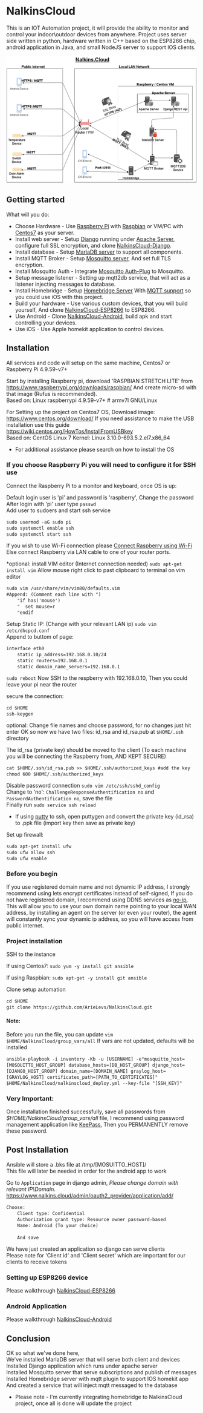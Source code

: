 NalkinsCloud
============
This is an IOT Automation project, it will provide the ability to monitor and control your indoor\outdoor devices from anywhere.
Project uses server side written in python, hardware written in C++ based on the ESP8266 chip, android application in Java, and small NodeJS server to support IOS clients.

![](docs/NalkingCloudDiagram.png)

Getting started
---------------
What will you do:
* Choose Hardware - Use [Raspberry Pi](https://www.raspberrypi.org/learning/hardware-guide/) with [Raspbian](https://www.raspberrypi.org/downloads/raspbian/) or VM/PC with [Centos7](https://www.centos.org/download/) as your server.
* Install web server - Setup [Django](https://www.djangoproject.com/) running under [Apache Server](https://httpd.apache.org/), configure full SSL encryption, and clone [NalkinsCloud-Django](https://github.com/ArieLevs/NalkinsCloud-Django).
* Install database - Setup [MariaDB server](https://mariadb.org/) to support all components.
* Install MQTT Broker - Setup [Mosquitto server](https://mosquitto.org/), And set full TLS encryption.
* Install Mosquitto Auth - Integrate [Mosquitto Auth-Plug](https://github.com/jpmens/mosquitto-auth-plug) to Mosquitto.
* Setup message listener - Setting up mqtt2db service, that will act as a listener injecting messages to database.
* Install Homebridge - Setup [Homebridge Server](https://github.com/nfarina/homebridge) With [MQTT support](https://github.com/cflurin/homebridge-mqtt) so you could use iOS with this project.
* Build your hardware - Use various custom devices, that you will build yourself, And clone [NalkinsCloud-ESP8266](https://github.com/ArieLevs/NalkinsCloud-ESP8266) to ESP8266.
* Use Android - Clone [NalkinsCloud-Android](https://github.com/ArieLevs/NalkinsCloud-Android), build apk and start controlling your devices.
* Use iOS - Use Apple homekit application to control devices.


Installation
------------
All services and code will setup on the same machine, Centos7 or Raspberry Pi 4.9.59-v7+

Start by installing Raspberry pi, download 'RASPBIAN STRETCH LITE' from https://www.raspberrypi.org/downloads/raspbian/
And create micro-sd with that image (Rufus is recommended).  
Based on: Linux raspberrypi 4.9.59-v7+ # armv7l GNU/Linux

For Setting up the project on Centos7 OS, Download image: https://www.centos.org/download/
If you need assistance to make the USB installation use this guide https://wiki.centos.org/HowTos/InstallFromUSBkey  
Based on: CentOS Linux 7 Kernel: Linux 3.10.0-693.5.2.el7.x86_64

- For additional assistance please search on how to install the OS

### If you choose Raspberry Pi you will need to configure it for SSH use
Connect the Raspberry Pi to a monitor and keyboard, once OS is up:

Default login user is 'pi' and password is 'raspberry', Change the password  
After login with 'pi' user type `passwd`  
Add user to sudoers and start ssh service
```
sudo usermod -aG sudo pi
sudo systemctl enable ssh
sudo systemctl start ssh
```

If you wish to use Wi-Fi connection please [Connect Raspberry using Wi-Fi](https://www.raspberrypi.org/documentation/configuration/wireless/wireless-cli.md)
Else connect Raspberry via LAN cable to one of your router ports.
 

*optional: install VIM editor (Internet connection needed)
`sudo apt-get install vim`
Allow mouse right click to past clipboard to terminal on vim editor
```
sudo vim /usr/share/vim/vim80/defaults.vim
#Append: (Comment each line with ")
	"if has('mouse')
	"  set mouse=r
	"endif
```

Setup Static IP: (Change with your relevant LAN ip)
`sudo vim /etc/dhcpcd.conf`  
Append to buttom of page:
```
interface eth0
	static ip_address=192.168.0.10/24
	static routers=192.168.0.1
	static domain_name_servers=192.168.0.1
```

`sudo reboot`
Now SSH to the respberry with 192.168.0.10, Then you could leave your pi near the router

secure the connection:
```
cd $HOME
ssh-keygen
```
optional: Change file names and choose password, for no changes just hit enter
OK so now we have two files: id_rsa and id_rsa.pub at `$HOME/.ssh` directory
	
The id_rsa (private key) should be moved to the client (To each machine you will be connecting the Raspberry from, AND KEPT SECURE)
```
cat $HOME/.ssh/id_rsa.pub >> $HOME/.ssh/authorized_keys #add the key
chmod 600 $HOME/.ssh/authorized_keys
```
Disable password connection `sudo vim /etc/ssh/sshd_config`  
Change to 'no': `ChallengeResponseAuthentification no` and `PasswordAuthentification no`, save the file  
Finally run `sudo service ssh reload`

* If using [putty](http://www.putty.org/) to ssh, open puttygen and convert the private key (id_rsa) to .ppk file (import key then save as private key)
	
Set up firewall:
```
sudo apt-get install ufw
sudo ufw allow ssh
sudo ufw enable
```

### Before you begin
If you use registered domain name and not dynamic IP address, I strongly recommend using lets encrypt certificates instead of self-signed,
If you do not have registered domain, I recommend using DDNS services as [no-ip](https://www.noip.com/remote-access), 
This will allow you to use your own domain name pointing to your local WAN address,
by installing an agent on the server (or even your router), the agent will constantly sync your dynamic ip address,
so you will have access from public internet.

### Project installation
SSH to the instance

If using Centos7: `sudo yum -y install git ansible`

If using Raspbian: `sudo apt-get -y install git ansible`

Clone setup automation
```
cd $HOME
git clone https://github.com/ArieLevs/NalkinsCloud.git
```

#### Note:
Before you run the file, you can update `vim $HOME/NalkinsCloud/group_vars/all`
If vars are not updated, defaults will be installed
```
ansible-playbook -i inventory -Kb -u [USERNAME] -e"mosquitto_host=[MOSQUITTO_HOST_GROUP] database_hosts=[DB_HOST_GROUP] django_host=[DJANGO_HOST_GROUP] domain_name=[DOMAIN_NAME] graylog_host=[GRAYLOG_HOST] certificates_path=[PATH_TO_CERTIFICATES]" $HOME/NalkinsCloud/nalkinscloud_deploy.yml --key-file "[SSH_KEY]"
```

### Very Important:
Once installation finished successfully, save all passwords from *$HOME/NalkinsCloud/group_vars/all* file, 
I recommend using password management application like [KeePass](https://keepass.info/), Then you PERMANENTLY remove these password.

Post Installation
-----------------

Ansible will store a .bks file at /tmp/[MOSUITTO_HOST]/  
This file will later be needed in order for the android app to work

Go to `Application` page in django admin, *Please change domain with relevant IP\Domain*.
	https://www.nalkins.cloud/admin/oauth2_provider/application/add/ 
```
Choose:
	Client type: Confidential
	Authorization grant type: Resource owner password-based
	Name: Android (To your choice)
	
	And save
```
We have just created an application so django can serve clients  
Please note for 'Client id' and 'Client secret' which are important for our clients to receive tokens

### Setting up ESP8266 device
Please walkthrough [NalkinsCloud-ESP8266](https://github.com/ArieLevs/NalkinsCloud-ESP8266)

### Android Application
Please walkthrough [NalkinsCloud-Android](https://github.com/ArieLevs/NalkinsCloud-Android)

Conclusion
----------

OK so what we've done here,  
We've installed MariaDB server that will serve both client and devices  
Installed Django application which runs under apache server  
Installed Mosquitto server that serve subscriptions and publish of messages  
Installed Homebridge server with mqtt plugin to support IOS homekit app  
And created a service that will inject mqtt messaged to the database  

* Please note - I'm currently integrating homebridge to NalkinsCloud project, once all is done will update the project
